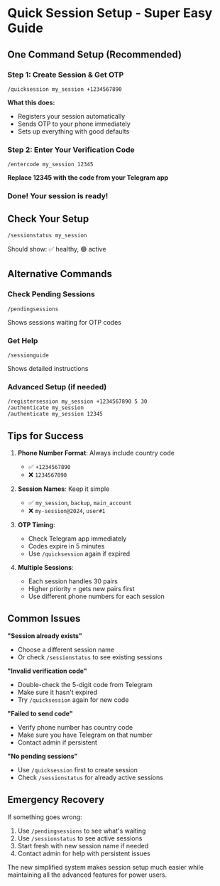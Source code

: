 # Quick Session Setup - Super Easy Guide

## One Command Setup (Recommended)

### Step 1: Create Session & Get OTP
```
/quicksession my_session +1234567890
```
**What this does:**
- Registers your session automatically
- Sends OTP to your phone immediately  
- Sets up everything with good defaults

### Step 2: Enter Your Verification Code
```
/entercode my_session 12345
```
**Replace 12345 with the code from your Telegram app**

### Done! Your session is ready!

## Check Your Setup
```
/sessionstatus my_session
```
Should show: ✅ healthy, 🟢 active

## Alternative Commands

### Check Pending Sessions
```
/pendingsessions
```
Shows sessions waiting for OTP codes

### Get Help
```
/sessionguide
```
Shows detailed instructions

### Advanced Setup (if needed)
```
/registersession my_session +1234567890 5 30
/authenticate my_session
/authenticate my_session 12345
```

## Tips for Success

1. **Phone Number Format**: Always include country code
   - ✅ `+1234567890` 
   - ❌ `1234567890`

2. **Session Names**: Keep it simple
   - ✅ `my_session`, `backup`, `main_account`
   - ❌ `my-session@2024`, `user#1`

3. **OTP Timing**: 
   - Check Telegram app immediately
   - Codes expire in 5 minutes
   - Use `/quicksession` again if expired

4. **Multiple Sessions**:
   - Each session handles 30 pairs
   - Higher priority = gets new pairs first
   - Use different phone numbers for each session

## Common Issues

**"Session already exists"**
- Choose a different session name
- Or check `/sessionstatus` to see existing sessions

**"Invalid verification code"**  
- Double-check the 5-digit code from Telegram
- Make sure it hasn't expired
- Try `/quicksession` again for new code

**"Failed to send code"**
- Verify phone number has country code
- Make sure you have Telegram on that number
- Contact admin if persistent

**"No pending sessions"**
- Use `/quicksession` first to create session
- Check `/sessionstatus` for already active sessions

## Emergency Recovery

If something goes wrong:
1. Use `/pendingsessions` to see what's waiting
2. Use `/sessionstatus` to see active sessions  
3. Start fresh with new session name if needed
4. Contact admin for help with persistent issues

The new simplified system makes session setup much easier while maintaining all the advanced features for power users.